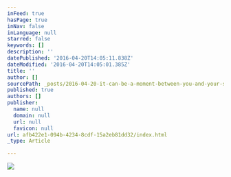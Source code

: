 ```yaml
---
inFeed: true
hasPage: true
inNav: false
inLanguage: null
starred: false
keywords: []
description: ''
datePublished: '2016-04-20T14:05:11.838Z'
dateModified: '2016-04-20T14:05:01.385Z'
title: ''
author: []
sourcePath: _posts/2016-04-20-it-can-be-a-moment-between-you-and-your-significant-other-.md
published: true
authors: []
publisher:
  name: null
  domain: null
  url: null
  favicon: null
url: afb422e1-094b-4234-8cdf-15a2eb81dd32/index.html
_type: Article

---
```

![](https://the-grid-user-content.s3-us-west-2.amazonaws.com/18288171-0120-4a79-9b55-c3067ac9479b.jpg)